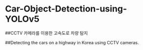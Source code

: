 # Car-Object-Detection-using-YOLOv5

##CCTV 카메라를 이용한 고속도로 차량 탐지

##Detecting the cars on a highway in Korea using CCTV cameras.
